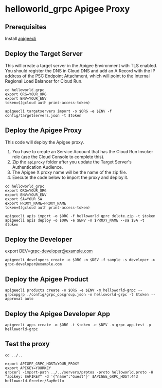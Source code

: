 # helloworld_grpc Apigee Proxy


## Prerequisites
Install [apigeecli](https://github.com/apigee/apigeecli/tree/main)

## Deploy the Target Server
This will create a target server in the Apigee Environment with TLS enabled.  
You should register the DNS in Cloud DNS and add an A Record with the IP address of
the PSC Endpoint Attachment, which will point to the Internal Regional Load Balancer for Cloud Run.  

```shell
cd helloworld_grpc
export ORG=YOUR_ORG
export ENV=YOUR_ENV
token=$(gcloud auth print-access-token)

apigeecli targetservers import -o $ORG -e $ENV -f config/targetservers.json -t $token

```

## Deploy the Apigee Proxy
This code will deploy the Apigee proxy. 

1. You have to create an Service Account that has the Cloud Run Invoker role (use the Cloud Console to complete this).
2. Zip the `apiproxy` folder after you update the Target Server's Authentication Audience.
3. The Apigee X proxy name will be the name of the zip file.
4. Execute the code below to import the proxy and deploy it. 

```shell
cd helloworld_grpc
export ORG=YOUR_ORG
export ENV=YOUR_ENV
export SA=YOUR_SA
export PROXY_NAME=PROXY_NAME
token=$(gcloud auth print-access-token)

apigeecli apis import -o $ORG -f helloworld_gprc_delete.zip -t $token
apigeecli apis deploy -o $ORG -e $ENV -n $PROXY_NAME --sa $SA -t $token
```

## Deploy the Developer
export DEV=grpc-developer@example.com

```shell
apigeecli developers create -o $ORG -n $DEV -f sample -s developer -u grpc-developer@example.com
```

## Deploy the Apigee Product
```shell
apigeecli products create -o $ORG -e $ENV -m helloworld-grpc --grpcopgrp ./config/grpc_opsgroup.json -n helloworld-grpc -t $token --approval auto
```


## Deploy the Apigee Developer App
```shell
apigeecli apps create -o $ORG -t $token -e $DEV -n grpc-app-test -p helloworld-grpc
```

## Test the proxy
```shell
cd ../..

export APIGEE_GRPC_HOST=YOUR_PROXY
export APIKEY=YOURKEY
grpcurl -import-path ../../servers/protos -proto helloworld.proto -H "apikey: $APIKEY" -d '{"name":"Guest"}' $APIGEE_GRPC_HOST:443 helloworld.Greeter/SayHello
```